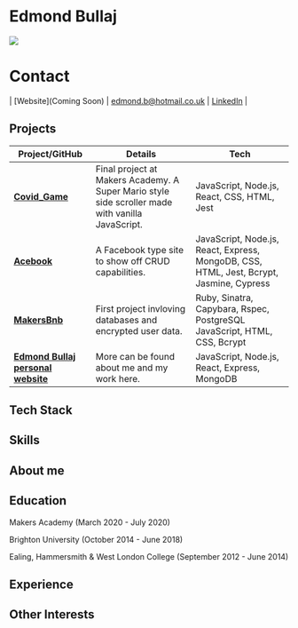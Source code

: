 # Edmond Bullaj

![](https://img.shields.io/badge/Employment_Status-Nil-red)

# Contact

| [Website](Coming Soon) | edmond.b@hotmail.co.uk | [LinkedIn](https://www.linkedin.com/in/edmond-bullaj-2402a811a/) | 

## Projects

| Project/GitHub          | Details                                                                                         | Tech                                |
| ----------------------- | ----------------------------------------------------------------------------------------------- | ----------------------------------- |
| **[Covid_Game](https://github.com/edmond-b/Covid_Game)** | Final project at Makers Academy. A Super Mario style side scroller made with vanilla JavaScript. | JavaScript, Node.js, React, CSS, HTML, Jest |
| **[Acebook](https://github.com/edmond-b/acebook-NO-de-Problem)** | A Facebook type site to show off CRUD capabilities. | JavaScript, Node.js, React, Express, MongoDB, CSS, HTML, Jest, Bcrypt, Jasmine, Cypress |
| **[MakersBnb](https://github.com/edmond-b/Makersbnb)** | First project invloving databases and encrypted user data. | Ruby, Sinatra, Capybara, Rspec, PostgreSQL JavaScript, HTML, CSS, Bcrypt |
| **[Edmond Bullaj personal website](https://github.com/edmond-b/website)** | More can be found about me and my work here. | JavaScript, Node.js, React, Express, MongoDB |

## Tech Stack

## Skills

## About me

## Education

Makers Academy
(March 2020 - July 2020)

Brighton University
(October 2014 - June 2018)

Ealing, Hammersmith & West London College 
(September 2012 - June 2014)  

## Experience

## Other Interests